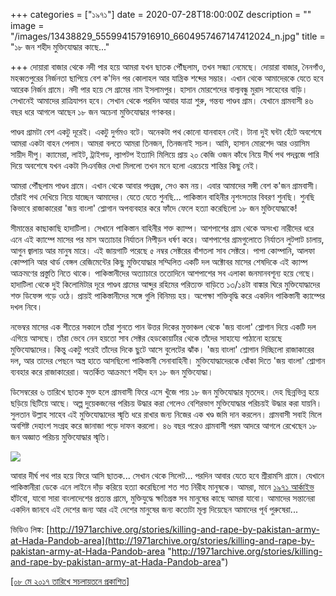 +++
categories = ["১৯৭১"]
date = 2020-07-28T18:00:00Z
description = ""
image = "/images/13438829_555994157916910_6604957467147412024_n.jpg"
title = "১৮ জন শহীদ মুক্তিযোদ্ধার কাছে..."

+++
দোয়ারা বাজার থেকে নদী পার হয়ে আমরা যখন ছাতক পৌঁছলাম, তখন সন্ধ্যা নেমেছে। দোয়ারা বাজার, নৈনগাঁও, মহব্বতপুরের নির্জনতা ছাপিয়ে বেশ ক'দিন পর কোলাহল আর যান্ত্রিক শব্দের সম্ভার। এখান থেকে আমাদেরকে যেতে হবে আরেক নির্জন গ্রামে। নদী পার হয়ে সে গ্রামের নাম ইসলামপুর। হাসান মোরশেদের বাল্যবন্ধু মুরাদ সাহেবের বাড়ি। সেখানেই আমাদের রাত্রিযাপন হবে। সেখান থেকে পরদিন আবার যাত্রা শুরু, গন্তব্য পাণ্ডব গ্রাম। যেখানে গ্রামবাসী ৪৬ বছর ধরে আগলে আছেন ১৮ জন অচেনা মুক্তিযোদ্ধার গণকবর।

পাণ্ডব গ্রামটা বেশ একটু দূরেই। একটু দুর্গমও বটে। অনেকটা পথ কোনো যানবাহন নেই। টানা দুই ঘন্টা হেঁটে অবশেষে আমরা একটা বাহন পেলাম। আমরা বলতে আমরা তিনজন, তিনজনাই সচল। আমি, হাসান মোরশেদ আর ওয়াসিম সায়ীদ দীপু। ক্যামেরা, লাইট, ট্রাইপড, ল্যাপটপ ইত্যাদি মিলিয়ে প্রায় ২০ কেজি ওজন কাঁধে নিয়ে দীর্ঘ পথ পদব্রজে পারি দিয়ে অবশেষে যখন একটা সিএনজির দেখা মিললো তখন মনে হলো এরচেয়ে শান্তির কিছু নেই।

আমরা পৌঁছলাম পাণ্ডব গ্রামে। এখান থেকে আবার পদব্রজ, সেও কম নয়। এবার আমাদের সঙ্গী বেশ ক'জন গ্রামবাসী। তাঁরাই পথ দেখিয়ে নিয়ে যাচ্ছেন আমাদের। যেতে যেতে শুনছি... পাকিস্তান বাহিনীর নৃশংসতার বিবরণ শুনছি। শুনছি কিভাবে রাজাকারেরা 'জয় বাংলা' শ্লোগান অপব্যবহার করে ফাঁদে ফেলে হত্যা করেছিলো ১৮ জন মুক্তিযোদ্ধাকে!

সীমান্তের কাছাকাছি হাদাটিলা। সেখানে পাকিস্তান বাহিনীর শক্ত ক্যাম্প। আশপাশের গ্রাম থেকে অসংখ্য নারীদের ধরে এনে এই ক্যাম্পে মাসের পর মাস অত্যাচার নির্যাতন নিপীড়ন ধর্ষণ করে। আশপাশের গ্রামগুলোতে নির্যাতন লুটপাট চালায়, আগুন জ্বালায় আর মানুষ মারে। এই জায়গাটি পরেছে ৫ নম্বর সেক্টরের বাঁশতলা সাব সেক্টরে। পাপা কোম্পানি, আলফা কোম্পানি আর থার্ড বেঙ্গল রেজিমেন্টের কিছু মুক্তিযোদ্ধার সম্মিলিত একটি দল অক্টোবর মাসের শেষদিকে এই ক্যাম্প আক্রমণের প্রস্তুতি নিতে থাকে। পাকিস্তানীদের অত্যাচারে ততোদিনে আশপাশের সব এলাকা জনমানবশূন্য হয়ে গেছে। হাদাটিলা থেকে দুই কিলোমিটার দূরে পাণ্ডব গ্রামের আব্দুর রহিমের পরিত্যক্ত বাড়িতে ১৩/১৪টা বাঙ্কার ঘিরে মুক্তিযোদ্ধাদের শক্ত ডিফেন্স গড়ে ওঠে। প্রায়ই পাকিস্তানীদের সঙ্গে গুলি বিনিময় হয়। অপেক্ষা শক্তিবৃদ্ধি করে একদিন পাকিস্তানী ক্যাম্পের দখল নিবে।

নভেম্বর মাসের এক শীতের সকালে তাঁরা শুনতে পান উত্তর দিকের মুক্তাঞ্চল থেকে 'জয় বাংলা' শ্লোগান দিয়ে একটি দল এগিয়ে আসছে। তাঁরা ভেবে নেন হয়তো সাব সেক্টর হেডকোয়ার্টার থেকে তাঁদের সাহায্যে পাঠানো হয়েছে মুক্তিযোদ্ধাদের। কিন্তু একটু পরেই তাঁদের দিকে ছুটে আসে বুলেটের ঝাঁক। 'জয় বাংলা' শ্লোগান দিচ্ছিলো রাজাকারের দল, আর তাদের পেছনে অস্ত্র হাতে আসছিলো পাকিস্তানী সেনাবাহিনী। মুক্তিযোদ্ধাদেরকে ধোঁকা দিতে 'জয় বাংলা' শ্লোগান ব্যবহার করে রাজাকারেরা। অতর্কিত আক্রমণে শহীদ হন ১৮ জন মুক্তিযোদ্ধা।

ডিসেম্বরের ৬ তারিখে ছাতক মুক্ত হলে গ্রামবাসী ফিরে এসে খুঁজে পায় ১৮ জন মুক্তিযোদ্ধার মৃতদেহ। দেহ ছিন্নভিন্ন হয়ে ছড়িয়ে ছিটিয়ে আছে। অল্প দুয়েকজনের পরিচয় উদ্ধার করা গেলেও বেশিরভাগ মুক্তিযোদ্ধার পরিচয়ই উদ্ধার করা যায়নি। সুলতান উল্লাহ সাহেব এই মুক্তিযোদ্ধাদের স্মৃতি ধরে রাখার জন্য নিজের এক খণ্ড জমি দান করলেন। গ্রামবাসী সবাই মিলে অবশিষ্ট দেহাংশ সংগ্রহ করে জানাজা পড়ে দাফন করলো। ৪৬ বছর পরেও গ্রামবাসী পরম আদরে আগলে রেখেছেন ১৮ জন অজ্ঞাত পরিচয় মুক্তিযোদ্ধার স্মৃতি।

![](https://photos.smugmug.com/My-First-Gallery/i-jh45ksG/0/4bc6f7bd/M/IMG_0062-M.jpg)

আবার দীর্ঘ পথ পার হয়ে ফিরে আসি ছাতক... সেখান থেকে সিলেট... পরদিন আবার যেতে হবে শ্রীরামসি গ্রামে। যেখানে পাকিস্তানীরা ডেকে এনে লাইনে দাঁড় করিয়ে হত্যা করেছিলো শত শত নিরীহ মানুষকে। আমরা, মানে [১৯৭১ আর্কাইভ](http://1971archive.org/) হাঁটবো, যাবো সারা বাংলাদেশের প্রত্যন্ত গ্রামে, মুক্তিযুদ্ধে ক্ষতিগ্রস্ত সব মানুষের কাছে আমরা যাবো। আমাদের সন্তানেরা একদিন জানবে এই দেশের জন্য আর এই দেশের মানুষের জন্য কতোটা মূল্য দিয়েছেন আমাদের পূর্ব পুরুষেরা...

ভিডিও লিঙ্ক: [http://1971archive.org/stories/killing-and-rape-by-pakistan-army-at-Hada-Pandob-area](http://1971archive.org/stories/killing-and-rape-by-pakistan-army-at-Hada-Pandob-area "http://1971archive.org/stories/killing-and-rape-by-pakistan-army-at-Hada-Pandob-area")

[\[০৮ মে ২০১৭ তারিখে সচলায়তনে প্রকাশিত\]](http://www.sachalayatan.com/nazrul_islam/56573)